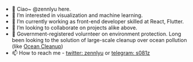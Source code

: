 - 👋 Ciao~ @zennlyu here.
- 👀 I’m interested in visualization and machine learning.
- 🌱 I’m currently working as front-end developer skilled at React, Flutter.
- 💞️ I’m looking to collaborate on projects alike above.
- 🌊 Government-registered volurnteer on environment protection. Long been looking to the solution of large-scale cleanup over ocean pollution (like [Ocean Cleanup](https://theoceancleanup.com/)) 
- 📫 How to reach me -  [twitter: zennlyu](https://twitter.com/zennryu616) or [telegram: s081z](https://t.me/s081z)
